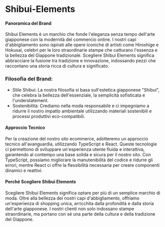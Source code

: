 # Shibui-Elements


#### Panoramica del Brand

Shibui Elements è un marchio che fonde l'eleganza senza tempo dell'arte giapponese con la modernità del commercio online. I nostri capi d'abbigliamento sono ispirati alle opere iconiche di artisti come Hiroshige e Hokusai, celebri per le loro straordinarie stampe che catturano l'essenza e la bellezza del Giappone tradizionale. Scegliere Shibui Elements significa abbracciare la fusione tra tradizione e innovazione, indossando pezzi che raccontano una storia ricca di cultura e significato.


### Filosofia del Brand:

- Stile Shibui: La nostra filosofia si basa sull'estetica giapponese "Shibui", che celebra la bellezza dell'essenziale, la semplicità sofisticata e l'understatement.
- Sostenibilità: Crediamo nella moda responsabile e ci impegniamo a ridurre il nostro impatto ambientale utilizzando materiali sostenibili e processi produttivi eco-compatibili.

#### Approccio Tecnico

Per la creazione del nostro sito ecommerce, adotteremo un approccio tecnico all'avanguardia, utilizzando TypeScript e React. Queste tecnologie ci permettono di sviluppare un'esperienza utente fluida e interattiva, garantendo al contempo una base solida e sicura per il nostro sito. Con TypeScript, possiamo migliorare la manutenibilità del codice e ridurre gli errori, mentre React ci offre la flessibilità necessaria per creare componenti dinamici e reattivi.

#### Perché Scegliere Shibui Elements

Scegliere Shibui Elements significa optare per più di un semplice marchio di moda. Oltre alla bellezza dei nostri capi d'abbigliamento, offriamo un'esperienza di shopping unica, arricchita dalla profondità e dalla storia dell'arte giapponese. I nostri clienti non solo indossano stampe straordinarie, ma portano con sé una parte della cultura e della tradizione del Giappone.
